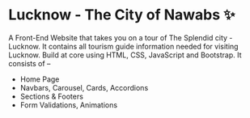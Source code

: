 # **Lucknow** - The City of Nawabs ✨

A Front-End Website that takes you on a tour of The Splendid city - Lucknow. It contains all tourism guide information needed for visiting Lucknow. Build at core using HTML, CSS, JavaScript and Bootstrap.
It consists of –
-	Home Page
-	Navbars, Carousel, Cards, Accordions
-	Sections & Footers
-	Form Validations, Animations
